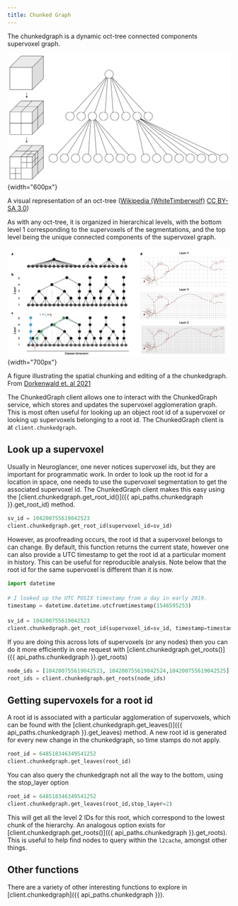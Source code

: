 ```yaml
---
title: Chunked Graph
---
```


The chunkedgraph is a dynamic oct-tree connected components supervoxel
graph.

![](images/2880px-Octree2.svg.png){width="600px"}

A visual representation of an oct-tree ([Wikipedia
(WhiteTimberwolf)](https://en.wikipedia.org/wiki/Octree) [CC BY-SA
3.0](http://creativecommons.org/licenses/by-sa/3.0/))

As with any oct-tree, it is organized in hierarchical levels, with the
bottom level 1 corresponding to the supervoxels of the segmentations,
and the top level being the unique connected components of the
supervoxel graph.

![](images/PCG_oct_tree.png){width="700px"}

A figure illustrating the spatial chunking and editing of a the
chunkedgraph. From [Dorkenwald et. al
2021](https://doi.org/10.1038/s41592-021-01330-0)

The ChunkedGraph client allows one to interact with the ChunkedGraph
service, which stores and updates the supervoxel agglomeration graph.
This is most often useful for looking up an object root id of a
supervoxel or looking up supervoxels belonging to a root id. The
ChunkedGraph client is at `client.chunkedgraph`.

## Look up a supervoxel

Usually in Neuroglancer, one never notices supervoxel ids, but they are
important for programmatic work. In order to look up the root id for a
location in space, one needs to use the supervoxel segmentation to get
the associated supervoxel id. The ChunkedGraph client makes this easy
using the [client.chunkedgraph.get_root_id()]({{ api_paths.chunkedgraph }}.get_root_id)
method.

```python
sv_id = 104200755619042523
client.chunkedgraph.get_root_id(supervoxel_id=sv_id)
```

However, as proofreading occurs, the root id that a supervoxel belongs
to can change. By default, this function returns the current state,
however one can also provide a UTC timestamp to get the root id at a
particular moment in history. This can be useful for reproducible
analysis. Note below that the root id for the same supervoxel is
different than it is now.

```python
import datetime

# I looked up the UTC POSIX timestamp from a day in early 2019.
timestamp = datetime.datetime.utcfromtimestamp(1546595253)

sv_id = 104200755619042523
client.chunkedgraph.get_root_id(supervoxel_id=sv_id, timestamp=timestamp)
```

If you are doing this across lots of supervoxels (or any nodes) then you
can do it more efficiently in one request with
[client.chunkedgraph.get_roots()]({{ api_paths.chunkedgraph }}.get_roots)

```python
node_ids = [104200755619042523, 104200755619042524,104200755619042525]
root_ids = client.chunkedgraph.get_roots(node_ids)
```

## Getting supervoxels for a root id

A root id is associated with a particular agglomeration of supervoxels,
which can be found with the
[client.chunkedgraph.get_leaves()]({{ api_paths.chunkedgraph }}.get_leaves) method.
A new root id is generated for every new change in the chunkedgraph, so time stamps do not apply.

```python
root_id = 648518346349541252
client.chunkedgraph.get_leaves(root_id)
```

You can also query the chunkedgraph not all the way to the bottom, using
the stop_layer option

```python
root_id = 648518346349541252
client.chunkedgraph.get_leaves(root_id,stop_layer=2)
```

This will get all the level 2 IDs for this root, which correspond to the
lowest chunk of the hierarchy. An analogous option exists for
[client.chunkedgraph.get_roots()]({{ api_paths.chunkedgraph }}.get_roots).
This is useful to help find nodes to query within the `l2cache`, amongst other things.

## Other functions

There are a variety of other interesting functions to explore in
[client.chunkedgraph]({{ api_paths.chunkedgraph }}).
